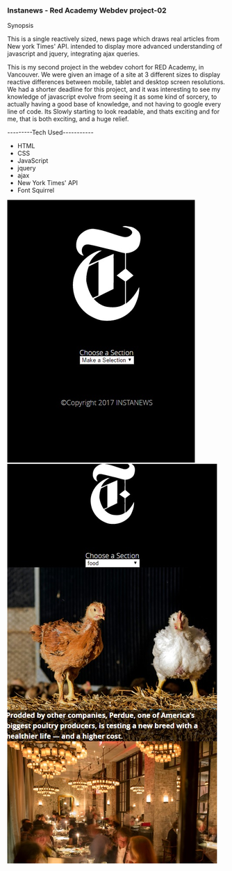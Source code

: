 ### Instanews - Red Academy Webdev project-02

Synopsis

This is a single reactively sized, news page which draws real articles from New york Times' API. intended to display more advanced understanding of javascript and jquery, integrating ajax queries.

This is my second project in the webdev cohort for RED Academy, in Vancouver. We were given an image of a site at 3 different sizes to display reactive differences between mobile, tablet and desktop screen resolutions. We had a shorter deadline for this project, and it was interesting to see my knowledge of javascript evolve from seeing it as some kind of sorcery, to actually having a good base of knowledge, and not having to google every line of code. Its Slowly starting to look readable, and thats exciting and for me, that is both exciting, and a huge relief.

---------Tech Used-----------
<ul>
<li>HTML</li>
<li>CSS</li>
<li>JavaScript</li>
<li>jquery</li>
<li>ajax</li>
<li>New York Times' API</li>
<li>Font Squirrel</li>
</ul>

<img src="./screenshot1.jpg">
<img src="./screenshot2.jpg">


